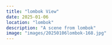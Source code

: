```yaml
---
title: "lombok View"
date: 2025-01-06
location: "lombok"
description: "A scene from lombok"
image: "images/20250106lombok-168.jpg"
---
```

